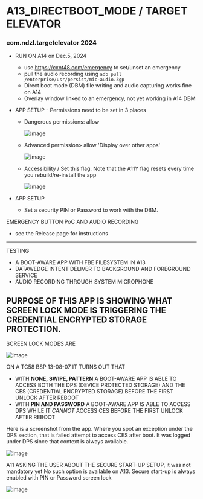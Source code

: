 # A13_DIRECTBOOT_MODE / TARGET ELEVATOR
### com.ndzl.targetelevator 2024

- RUN ON A14 on Dec.5, 2024
  - use https://cxnt48.com/emergency to set/unset an emergency
  - pull the audio recording using `adb pull /enterprise/usr/persist/mic-audio.3gp`
  - Direct boot mode (DBM) file writing and audio capturing works fine on A14
  - Overlay window linked to an emergency, not yet working in A14 DBM
 
- APP SETUP - Permissions need to be set in 3 places
  - Dangerous permissions: allow

    ![image](https://github.com/user-attachments/assets/65f461ce-a5fb-4ed6-aeaf-d7e2322175da)

  - Advanced permission> allow 'Display over other apps'

    ![image](https://github.com/user-attachments/assets/a2da2865-2ff2-435a-886d-3e3f1bab79f3)

  - Accessibility / Set this flag. Note that the A11Y flag resets every time you rebuild/re-install the app

    ![image](https://github.com/user-attachments/assets/28c397f1-e133-458e-b915-57be495efb90)

- APP SETUP
  - Set a security PIN or Password to work with the DBM.

    

EMERGENCY BUTTON PoC AND AUDIO RECORDING
- see the Release page for instructions

---

TESTING
- A BOOT-AWARE APP WITH FBE FILESYSTEM IN A13
- DATAWEDGE INTENT DELIVER TO BACKGROUND AND FOREGROUND SERVICE
- AUDIO RECORDING THROUGH SYSTEM MICROPHONE

## PURPOSE OF THIS APP IS SHOWING WHAT SCREEN LOCK MODE IS TRIGGERING THE CREDENTIAL ENCRYPTED STORAGE PROTECTION.
SCREEN LOCK MODES ARE

![image](https://user-images.githubusercontent.com/11386676/222977690-7414560a-5eca-484d-a048-0542781671a1.png)

ON A TC58 BSP 13-08-07 IT TURNS OUT THAT
- WITH **NONE, SWIPE, PATTERN** A BOOT-AWARE APP IS ABLE TO ACCESS BOTH THE DPS (DEVICE PROTECTED STORAGE) AND THE CES (CREDENTIAL ENCRYPTED STORAGE) BEFORE THE FIRST UNLOCK AFTER REBOOT
- WITH **PIN AND PASSWORD** A BOOT-AWARE APP *IS* ABLE TO ACCESS DPS WHILE IT *CANNOT* ACCESS CES BEFORE THE FIRST UNLOCK AFTER REBOOT

Here is a screenshot from the app. Where you spot an exception under the DPS section, that is failed attempt to access CES after boot. It was logged under DPS since that context is always available.

![image](https://user-images.githubusercontent.com/11386676/222977925-ca15cd47-b55b-41db-a0e7-2e550eb67dc4.png)

A11 ASKING THE USER ABOUT THE SECURE START-UP SETUP, it was not mandatory yet
No such option is available on A13. Secure start-up is always enabled with PIN or Password screen lock

![image](https://user-images.githubusercontent.com/11386676/223754949-4c1727da-fc80-4f2e-a74b-33d1a043cb0b.png)

